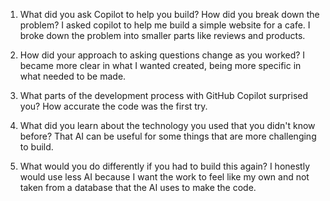 1. What did you ask Copilot to help you build? How did you break down the problem?
I asked copilot to help me build a simple website for a cafe. I broke down the problem into smaller parts like reviews and products. 

2. How did your approach to asking questions change as you worked?
I became more clear in what I wanted created, being more specific in what needed to be made. 

3. What parts of the development process with GitHub Copilot surprised you?
How accurate the code was the first try. 

4. What did you learn about the technology you used that you didn't know before?
That AI can be useful for some things that are more challenging to build. 

5. What would you do differently if you had to build this again?
I honestly would use less AI because I want the work to feel like my own and not taken from a database that the AI uses to make the code.